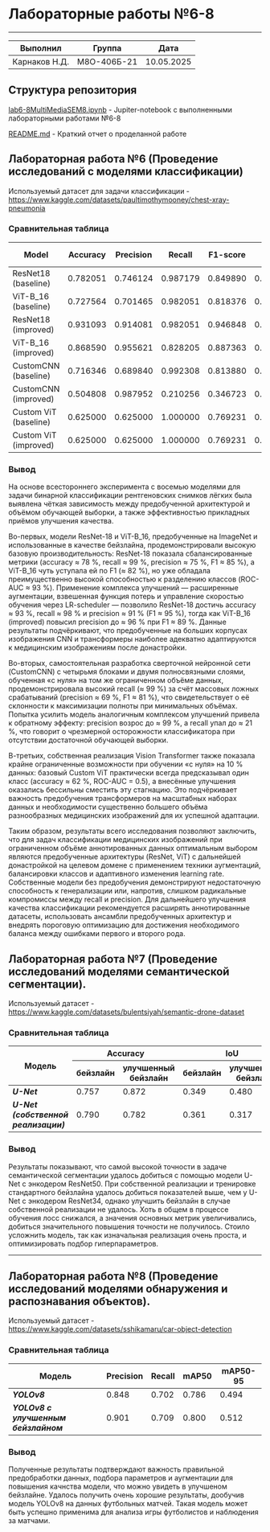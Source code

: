 # Лабораторные работы №6-8

------------------------------------------------
|  Выполнил    |    Группа       | Дата        |
|--------------|-----------------|-------------|
| Карнаков Н.Д.|    М8О-406Б-21  |   10.05.2025|

## Структура репозитория

[lab6-8MultiMediaSEM8.ipynb](lab6-8MultiMediaSEM8.ipynb) - Jupiter-notebook с выполненными лабораторными работами №6-8 

[README.md](README.md) - Краткий отчет о проделанной работе

## Лабораторная работа №6 (Проведение исследований с моделями классификации)

Используемый датасет для задачи классификации - https://www.kaggle.com/datasets/paultimothymooney/chest-xray-pneumonia

### Сравнительная таблица 

| Model                              | Accuracy  | Precision | Recall   | F1-score | ROC-AUC  | PR-AUC   |
| ---------------------------------- | --------- | --------- | -------- | -------- | -------- | -------- |
| ResNet18 (baseline)                | 0.782051  | 0.746124  | 0.987179 | 0.849890 | 0.944587 | 0.959907 |
| ViT-B_16 (baseline)                | 0.727564  | 0.701465  | 0.982051 | 0.818376 | 0.932807 | 0.958099 |
| ResNet18 (improved)                | 0.931093  | 0.914081  | 0.982051 | 0.946848 | 0.975093 | 0.983458 |
| ViT-B_16 (improved)                | 0.868590  | 0.955621  | 0.828205 | 0.887363 | 0.960618 | 0.973207 |
| CustomCNN (baseline)               | 0.716346  | 0.689840  | 0.992308 | 0.813880 | 0.843809 | 0.854794 |
| CustomCNN (improved)               | 0.504808  | 0.987952  | 0.210256 | 0.346723 | 0.898619 | 0.933004 |
| Custom ViT (baseline)              | 0.625000  | 0.625000  | 1.000000 | 0.769231 | 0.500000 | 0.625000 |
| Custom ViT (improved)              | 0.625000  | 0.625000  | 1.000000 | 0.769231 | 0.500000 | 0.625000 |

### Вывод

На основе всестороннего эксперимента с восемью моделями для задачи бинарной классификации рентгеновских снимков лёгких была выявлена чёткая зависимость между предобученной архитектурой и объёмом обучающей выборки, а также эффективностью прикладных приёмов улучшения качества.

Во-первых, модели ResNet-18 и ViT-B_16, предобученные на ImageNet и использованные в качестве бейзлайна, продемонстрировали высокую базовую производительность: ResNet-18 показала сбалансированные метрики (accuracy ≈ 78 %, recall ≈ 99 %, precision ≈ 75 %, F1 ≈ 85 %), а ViT-B_16 чуть уступала ей по F1 (≈ 82 %), но уже обладала преимущественно высокой способностью к разделению классов (ROC-AUC ≈ 93 %). Применение комплекса улучшений — расширенные аугментации, взвешенная функция потерь и управление скоростью обучения через LR-scheduler — позволило ResNet-18 достичь accuracy ≈ 93 %, recall ≈ 98 % и precision ≈ 91 % (F1 ≈ 95 %), тогда как ViT-B_16 (improved) повысил precision до ≈ 96 % при F1 ≈ 89 %. Данные результаты подчёркивают, что предобученные на больших корпусах изображения CNN и трансформеры наиболее адекватно адаптируются к медицинским изображениям после донастройки.

Во-вторых, самостоятельная разработка сверточной нейронной сети (CustomCNN) с четырьмя блоками и двумя полносвязными слоями, обученная «с нуля» на том же ограниченном объёме данных, продемонстрировала высокий recall (≈ 99 %) за счёт массовых ложных срабатываний (precision ≈ 69 %, F1 ≈ 81 %), что свидетельствует о её склонности к максимизации полноты при минимальных объёмах. Попытка усилить модель аналогичным комплексом улучшений привела к обратному эффекту: precision возрос до ≈ 99 %, а recall упал до ≈ 21 %, что говорит о чрезмерной осторожности классификатора при отсутствии достаточной обучающей выборки.

В-третьих, собственная реализация Vision Transformer также показала крайне ограниченные возможности при обучении «с нуля» на 10 % данных: базовый Custom ViT практически всегда предсказывал один класс (accuracy ≈ 62 %, ROC-AUC = 0.5), а внесённые улучшения оказались бессильны сместить эту стагнацию. Это подчёркивает важность предобучения трансформеров на масштабных наборах данных и необходимости существенно большего объёма разнообразных медицинских изображений для их успешной адаптации.

Таким образом, результаты всего исследования позволяют заключить, что для задач классификации медицинских изображений при ограниченном объёме аннотированных данных оптимальным выбором являются предобученные архитектуры (ResNet, ViT) с дальнейшей донастройкой на целевом домене с применением техники аугментаций, балансировки классов и адаптивного изменения learning rate. Собственные модели без предобучения демонстрируют недостаточную способность к генерализации или, напротив, слишком радикальные компромиссы между recall и precision. Для дальнейшего улучшения качества классификации рекомендуется расширять аннотированные датасеты, использовать ансамбли предобученных архитектур и внедрять пороговую оптимизацию для достижения необходимого баланса между ошибками первого и второго рода.

## Лабораторная работа №7 (Проведение исследований моделями семантической сегментации).

Используемый датасет - https://www.kaggle.com/datasets/bulentsiyah/semantic-drone-dataset

### Сравнительная таблица 

<table>
    <thead>
        <tr>
            <th rowspan=2>Модель</th>
            <th colspan=2>Accuracy</th>
            <th colspan=2>IoU</th>
            <th colspan=2>Dice</th>
        </tr>
        <tr>
            <th>бейзлайн</th>
            <th>улучшенный бейзлайн</th>
            <th>бейзлайн</th>
            <th>улучшенный бейзлайн</th>
            <th>бейзлайн</th>
            <th>улучшенный бейзлайн</th>
        </tr>
    </thead>
    <tbody>
        <tr>
            <td><b><i>U-Net</i></b></td>
            <td>0.757</td>
            <td>0.872</td>
            <td>0.349</td>
            <td>0.480</td>
            <td>0.439</td>
            <td>0.566</td>
        </tr>
        <tr>
            <td><b><i>U-Net (собственной реализации)</i></b></td>
            <td>0.790</td>
            <td>0.782</td>
            <td>0.361</td>
            <td>0.317</td>
            <td>0.444</td>
            <td>0.374</td>
        </tr>
    </tbody>
</table>

### Вывод

Результаты показывают, что самой высокой точности в задаче семантической сегментации удалось добиться с помощью модели U-Net с энкодером ResNet50. При собственной реализации и тренировке стандартного бейзлайна удалось добиться показателей выше, чем у U-Net с энкодером ResNet34, однако улучшить бейзлайн в случае собственной реализации не удалось. Хоть в общем в процессе обучения лосс снижался, а значения основных метрик увеличивались, добиться значительного повышения точности не получилось. Стоило усложнить модель, так как изначальная реализация очень проста, и оптимизировать подбор гиперпараметров.

---

## Лабораторная работа №8 (Проведение исследований моделями обнаружения и распознавания объектов).

Используемый датасет - https://www.kaggle.com/datasets/sshikamaru/car-object-detection

### Сравнительная таблица 

<table>
    <thead>
        <tr>
            <th>Модель</th>
            <th>Precision</th>
            <th>Recall</th>
            <th>mAP50</th>
            <th>mAP50-95</th>
        </tr>
    </thead>
    <tbody>
        <tr>
            <td><b><i>YOLOv8</i></b></td>
            <td>0.848</td>
            <td>0.702</td>
            <td>0.786</td>
            <td>0.494</td>
        </tr>
        <tr>
            <td><b><i>YOLOv8 с улучшенным бейзлайном</i></b></td>
            <td>0.901</td>
            <td>0.709</td>
            <td>0.800</td>
            <td>0.512</td>
        </tr>
    </tbody>
</table>

### Вывод

Полученные результаты подтверждают важность правильной предобработки данных, подбора параметров и аугментации для повышения качнства модели, что можно увидеть в улучшеном бейзлайне. Удалось получить очень хорошие результаты, дообучив модель YOLOv8 на данных футбольных матчей. Такая модель может быть успешно применима для анализа игры футболистов и наблюдения за матчами.
